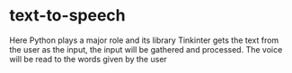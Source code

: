 # text-to-speech
Here Python plays a major role and its library Tinkinter gets the text from the user as the input, the input will be gathered and processed. The voice will be read to the words given by the user
